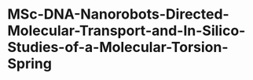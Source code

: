 # MSc-DNA-Nanorobots-Directed-Molecular-Transport-and-In-Silico-Studies-of-a-Molecular-Torsion-Spring